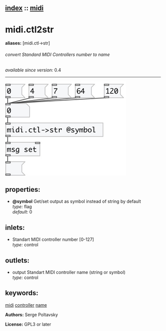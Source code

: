 [index](index.html) :: [midi](category_midi.html)
---

# midi.ctl2str
**aliases:** [midi.ctl-&gt;str]


###### convert Standard MIDI Controllers number to name

*available since version:* 0.4

---




[![example](../examples/img/midi.ctl2str.jpg)](../examples/pd/midi.ctl2str.pd)







## properties:

* **@symbol** 
Get/set output as symbol instead of string by default<br>
_type:_ flag<br>
_default:_ 0<br>



## inlets:

* Standart MIDI controller number [0-127]<br>
_type:_ control



## outlets:

* output Standart MIDI controller name (string or symbol)<br>
_type:_ control



## keywords:

[midi](keywords/midi.html)
[controller](keywords/controller.html)
[name](keywords/name.html)






**Authors:** Serge Poltavsky




**License:** GPL3 or later





